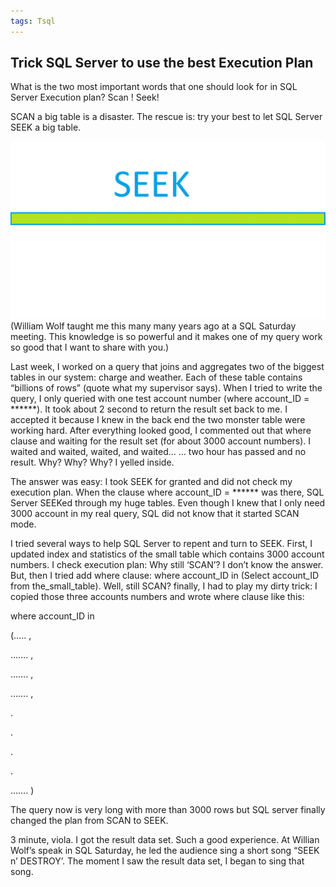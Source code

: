 ```yaml
---
tags: Tsql
---
```


## Trick SQL Server to use the best Execution Plan


What is the two most important words that one should look for in SQL Server Execution plan?  Scan ! Seek!

SCAN a big table is a disaster. The rescue is: try your best to let SQL  Server SEEK a big table.

![Fun Picture](/docs/assets/seek_destroy_clip.gif)
(William Wolf taught me this many many years ago at a SQL Saturday meeting. This knowledge is so powerful and it makes one of my query work so good that I want to share with you.)


Last week, I worked on a query that joins and aggregates two of the biggest tables in our system: charge and weather. Each of these table contains “billions of rows” (quote what my supervisor says). When I tried to write the query, I only queried with one test account number (where account_ID = ******). It took about 2 second to return the result set back to me. I accepted it because I knew in the back end the two monster table were working hard. After everything looked good, I commented out that where clause and waiting for the result set (for about 3000 account numbers). I waited and waited, waited, and waited… … two hour has passed and no result. Why? Why? Why? I yelled inside.

The answer was easy: I took SEEK for granted and did not check my execution plan. When the clause where account_ID = ******     was there, SQL Server SEEKed through my huge tables. Even though I knew that I only need 3000 account in my real query, SQL did not know that it started SCAN mode.

I tried several ways to help SQL Server to repent and turn to SEEK. First, I updated index and statistics of the small table which contains 3000 account numbers. I check execution plan: Why still ‘SCAN’? I don’t know the answer. But, then I tried add where clause: where account_ID in (Select account_ID from the_small_table). Well, still SCAN? finally, I had to play my dirty trick: I copied those three accounts numbers and wrote where clause like this:

where account_ID in

(….. ,

……. ,

…….  ,

……. ,

.

.

.

.

……. )

 

 

The query now is very long with more than 3000 rows but SQL server finally changed the plan from SCAN to SEEK.

3 minute, viola. I got the result data set. Such a good experience. At Willian Wolf’s speak in SQL Saturday, he led the audience sing a short song “SEEK n’ DESTROY’. The moment I saw the result data set, I began to sing that song.

 
